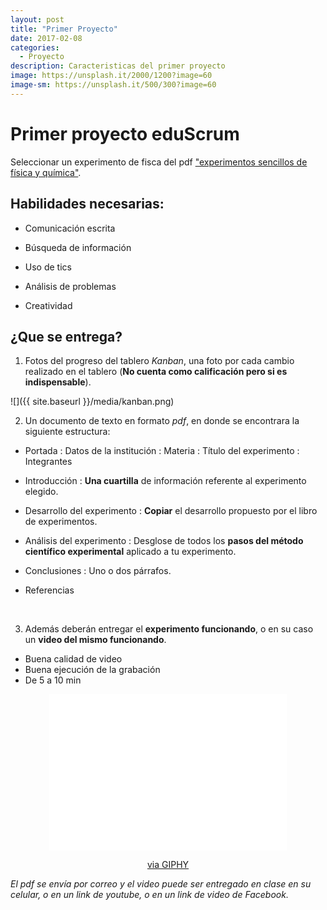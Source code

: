```yaml
---
layout: post
title: "Primer Proyecto"
date: 2017-02-08
categories:
  - Proyecto
description: Caracteristicas del primer proyecto
image: https://unsplash.it/2000/1200?image=60
image-sm: https://unsplash.it/500/300?image=60
---
```


Primer proyecto eduScrum
========================

Seleccionar un experimento de fisca del pdf <a href="https://github.com/marcoC76/marcoc76.github.io/raw/master/media/exp_sencillos_fisica.pdf">"experimentos sencillos de física y
química"</a>.

Habilidades necesarias:
-----------------------
- Comunicación escrita

- Búsqueda de información

- Uso de tics

- Análisis de problemas

- Creatividad


¿Que se entrega?
---------------

1. Fotos del progreso del tablero *Kanban*, una foto por cada cambio realizado
    en el tablero (**No cuenta como calificación pero si es indispensable**).

![]({{ site.baseurl }}/media/kanban.png)


2. Un documento de texto en formato *pdf*, en donde se encontrara la siguiente
    estructura:

- Portada
 : Datos de la institución
 : Materia
 : Título del experimento
 : Integrantes

- Introducción
 : **Una cuartilla** de información referente al experimento elegido.

- Desarrollo del experimento
 : **Copiar** el desarrollo propuesto por el libro de experimentos.

- Análisis del experimento
 : Desglose de todos los **pasos del método científico experimental** aplicado a tu experimento.

- Conclusiones
 : Uno o dos párrafos.

- Referencias

<br>

3.  Además deberán entregar el **experimento funcionando**, o en su caso un
    **video del mismo funcionando**.

- Buena calidad de video
- Buena ejecución de la grabación
- De 5 a 10 min

<center>
<iframe src="//giphy.com/embed/A4mD1kXyChBgQ?html5=true" width="380" height="250" frameBorder="0" class="giphy-embed" allowFullScreen></iframe><p><a href="http://giphy.com/gifs/fail-beer-truck-A4mD1kXyChBgQ">via GIPHY</a></p>
</center>

*El pdf se envía por correo y el video puede ser entregado en clase en su
celular, o en un link de youtube, o en un link de video de Facebook.*

